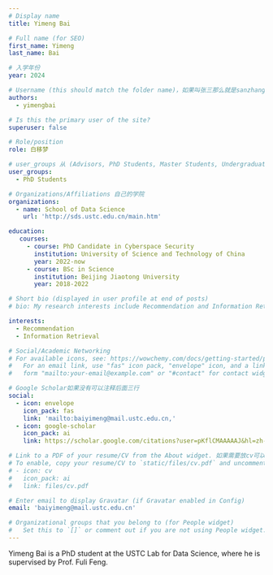```yaml
---
# Display name
title: Yimeng Bai

# Full name (for SEO)
first_name: Yimeng
last_name: Bai

# 入学年份
year: 2024

# Username (this should match the folder name)，如果叫张三那么就是sanzhang
authors:
  - yimengbai

# Is this the primary user of the site? 
superuser: false

# Role/position 
role: 白移梦

# user_groups 从 (Advisors, PhD Students, Master Students, Undergraduate) 从这四个里面选
user_groups:
  - PhD Students

# Organizations/Affiliations 自己的学院
organizations:
  - name: School of Data Science
    url: 'http://sds.ustc.edu.cn/main.htm'

education:
   courses:
     - course: PhD Candidate in Cyberspace Security
       institution: University of Science and Technology of China
       year: 2022-now
     - course: BSc in Science
       institution: Beijing Jiaotong University
       year: 2018-2022

# Short bio (displayed in user profile at end of posts)
# bio: My research interests include Recommendation and Information Retrieval.

interests:
  - Recommendation
  - Information Retrieval

# Social/Academic Networking
# For available icons, see: https://wowchemy.com/docs/getting-started/page-builder/#icons
#   For an email link, use "fas" icon pack, "envelope" icon, and a link in the
#   form "mailto:your-email@example.com" or "#contact" for contact widget.

# Google Scholar如果没有可以注释后面三行
social:
  - icon: envelope
    icon_pack: fas
    link: 'mailto:baiyimeng@mail.ustc.edu.cn,'
  - icon: google-scholar
    icon_pack: ai
    link: https://scholar.google.com/citations?user=pKflCMAAAAAJ&hl=zh-CN

# Link to a PDF of your resume/CV from the About widget. 如果需要放cv可以发给我
# To enable, copy your resume/CV to `static/files/cv.pdf` and uncomment the lines below.
# - icon: cv
#   icon_pack: ai
#   link: files/cv.pdf

# Enter email to display Gravatar (if Gravatar enabled in Config)
email: 'baiyimeng@mail.ustc.edu.cn'

# Organizational groups that you belong to (for People widget)
#   Set this to `[]` or comment out if you are not using People widget.
---
```


Yimeng Bai is a PhD student at the USTC Lab for Data Science, where he is supervised by Prof. Fuli Feng.
